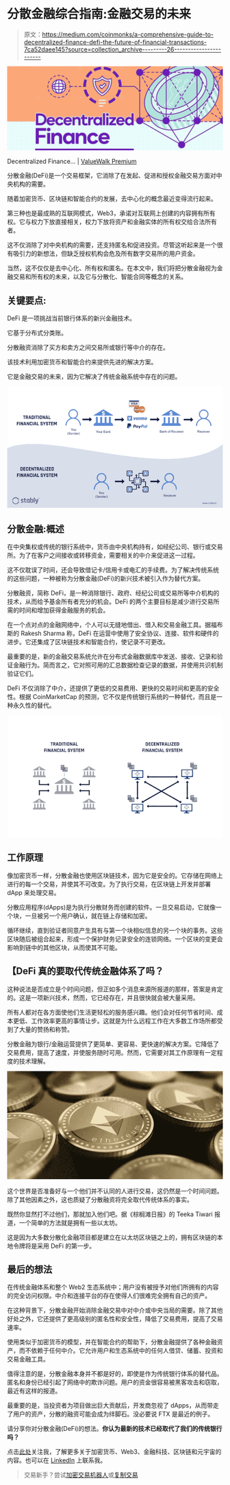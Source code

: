 # 分散金融综合指南:金融交易的未来

> 原文：<https://medium.com/coinmonks/a-comprehensive-guide-to-decentralized-finance-defi-the-future-of-financial-transactions-7ca52daee145?source=collection_archive---------26----------------------->

![](img/145daa1e9f5e14a84c12426bee5eae29.png)

Decentralized Finance… | [ValueWalk Premium](https://valuewalkpremium.com/2019/03/decentralized-finance-an-emerging-alternative-to-the-global-financial-system/)

分散金融(DeFi)是一个交易框架，它消除了在发起、促进和授权金融交易方面对中央机构的需要。

随着加密货币、区块链和智能合约的发展，去中心化的概念最近变得流行起来。

第三种也是最成熟的互联网模式，Web3，承诺对互联网上创建的内容拥有所有权。它与权力下放直接相关，权力下放将资产和金融实体的所有权交给合法所有者。

这不仅消除了对中央机构的需要，还支持匿名和促进投资。尽管这听起来是一个很有吸引力的新想法，但缺乏授权机构会危及所有数字交易所的用户资金。

当然，这不仅仅是去中心化、所有权和匿名。在本文中，我们将把分散金融视为金融交易和所有权的未来，以及它与分散化、智能合同等概念的关系。

## **关键要点:**

DeFi 是一项挑战当前银行体系的新兴金融技术。

它基于分布式分类账。

分散融资消除了买方和卖方之间交易所或银行等中介的存在。

该技术利用加密货币和智能合约来提供先进的解决方案。

它是金融交易的未来，因为它解决了传统金融系统中存在的问题。

![](img/92d9b1d01f3dd15c605051f3e4ecbcb1.png)

## **分散金融:概述**

在中央集权或传统的银行系统中，货币由中央机构持有，如经纪公司、银行或交易所。为了在客户之间接收或转移资金，需要相关的中介来促进这一过程。

这不仅耽误了时间，还会导致借记卡/信用卡或电汇的手续费。为了解决传统系统的这些问题，一种被称为分散金融(DeFi)的新兴技术被引入作为替代方案。

分散融资，简称 DeFi，是一种消除银行、政府、经纪公司或交易所等中介机构的技术，从而给予基金所有者充分的机会。DeFi 的两个主要目标是减少进行交易所需的时间和增加获得金融服务的机会。

在一个点对点的金融网络中，个人可以无缝地借出、借入和交易金融工具。据福布斯的 Rakesh Sharma 称，DeFi 在运营中使用了安全协议、连接、软件和硬件的进步。它还集成了区块链技术和智能合约，使记录不可更改。

最重要的是，新的金融交易系统允许在分布式金融数据库中发送、接收、记录和验证金融行为。简而言之，它对照可用的汇总数据检查记录的数据，并使用共识机制验证它们。

DeFi 不仅消除了中介，还提供了更低的交易费用、更快的交易时间和更高的安全性。根据 CoinMarketCap 的预测，它不仅是传统银行系统的一种替代，而且是一种永久性的替代。

![](img/ea8778d6b84e3e97b3243156afb5d32a.png)

## **工作原理**

像加密货币一样，分散金融也使用区块链技术，因为它是安全的。它存储在网络上进行的每一个交易，并使其不可改变。为了执行交易，在区块链上开发并部署 dApp 来处理交易。

分散应用程序(dApps)是为执行分散财务而创建的软件。一旦交易启动，它就像一个块，一旦被另一个用户确认，就在链上存储和加密。

循环继续，直到验证者同意产生具有与第一个块相似信息的另一个块的事务。这些区块随后被组合起来，形成一个保护财务记录安全的连锁网络。一个区块的变更会影响到链中的其他区块，从而使其不可能。

## 【DeFi 真的要取代传统金融体系了吗？

这种说法是否成立是个时间问题，但正如多个消息来源所报道的那样，答案是肯定的。这是一项新兴技术，然而，它已经存在，并且很快就会被大量采用。

所有人都对在各方面使他们生活更轻松的服务感兴趣。他们会对任何节省时间、成本更低、工作效率更高的事情让步。这就是为什么远程工作在大多数工作场所都受到了大量的赞扬和称赞。

分散金融为银行/金融运营提供了更简单、更容易、更快速的解决方案。它降低了交易费用，提高了速度，并使服务随时可用。然而，它需要对其工作原理有一定程度的技术理解。

![](img/4a0099ff1193ded7bb5e07d5ac790608.png)

这个世界是否准备好与一个他们并不认同的人进行交易，这仍然是一个时间问题。除了其他因素之外，这也质疑了分散融资将完全取代传统体系的事实。

既然你显然打不过他们，那就加入他们吧。据《棕榈滩日报》的 Teeka Tiwari 报道，一个简单的方法就是拥有一些以太坊。

这是因为大多数分散化金融项目都是建立在以太坊区块链之上的，拥有区块链的本地令牌将是采用 DeFi 的第一步。

## **最后的想法**

在传统金融体系和整个 Web2 生态系统中；用户没有被授予对他们所拥有的内容的完全访问权限。中介和连接平台的存在使得人们很难完全拥有自己的资产。

在这种背景下，分散金融开始消除金融交易中对中介或中央当局的需要。除了其他好处之外，它还提供了更高级别的匿名性和安全性，降低了交易费用，提高了交易速率。

使用类似于加密货币的模型，并在智能合约的帮助下，分散金融提供了各种金融资产，而不依赖于任何中介。它允许用户和生态系统中的任何人借贷、储蓄、投资和交易金融工具。

值得注意的是，分散金融本身并不都是好的，即使是作为传统银行体系的替代品。匿名和身份已经引起了网络中的欺诈问题。用户的资金很容易被黑客攻击和窃取，最近有这样的报道。

最重要的是，当投资者为项目做出巨大贡献后，开发商忽视了 dApps，从而带走了用户的资产，分散的融资可能会成为绊脚石。没必要说 FTX 是最近的例子。

请分享你对分散金融(DeFi)的想法。**你认为最新的技术已经取代了我们的传统银行吗？**

点击[此处](/@abdulmuminsolihu/)关注我，了解更多关于加密货币、Web3、金融科技、区块链和元宇宙的内容。也可以在 [LinkedIn](https://www.linkedin.com/in/abdulmuminsolihu) 上联系我。

> 交易新手？尝试[加密交易机器人](/coinmonks/crypto-trading-bot-c2ffce8acb2a)或[复制交易](/coinmonks/top-10-crypto-copy-trading-platforms-for-beginners-d0c37c7d698c)